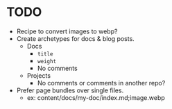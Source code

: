 # TODO

- Recipe to convert images to webp?
- Create archetypes for docs & blog posts.
  - Docs
    - `title`
    - `weight`
    - No comments
  - Projects
    - No comments or comments in another repo?
- Prefer page bundles over single files.
  - ex: content/docs/my-doc/index.md;image.webp
